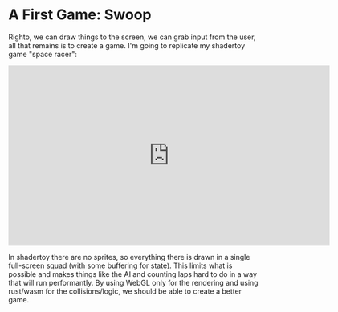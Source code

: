 # A First Game: Swoop

Righto, we can draw things to the screen, we can grab input from the
user, all that remains is to create a game. I'm going to replicate
my shadertoy game "space racer":

<iframe width="640" height="360" frameborder="0" src="https://www.shadertoy.com/embed/WlScWd?gui=true&t=10&paused=true&muted=false" allowfullscreen></iframe>

In shadertoy there are no sprites, so everything there is drawn in a 
single full-screen squad (with some buffering for state). This limits 
what is possible and makes things like the AI and counting laps hard to 
do in a way that will run performantly. By using WebGL only for the 
rendering and using rust/wasm for the collisions/logic, we should be 
able to create a better game.
